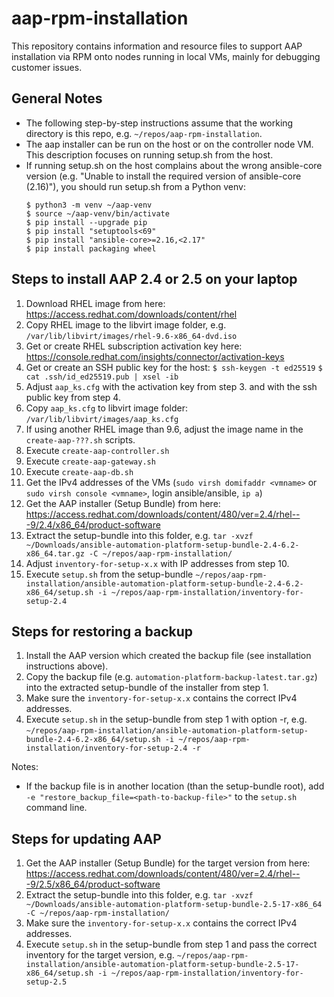 # aap-rpm-installation

This repository contains information and resource files to support AAP installation via RPM onto nodes running in local VMs, mainly for debugging customer issues.

## General Notes

- The following step-by-step instructions assume that the working directory is this repo, e.g. `~/repos/aap-rpm-installation`.
- The aap installer can be run on the host or on the controller node VM. This description focuses on running setup.sh from the host.
- If running setup.sh on the host complains about the wrong ansible-core version (e.g. "Unable to install the required version of ansible-core (2.16)"), you should run setup.sh from a Python venv: 
    ```
    $ python3 -m venv ~/aap-venv
    $ source ~/aap-venv/bin/activate
    $ pip install --upgrade pip
    $ pip install "setuptools<69"
    $ pip install "ansible-core>=2.16,<2.17"
    $ pip install packaging wheel
    ```

## Steps to install AAP 2.4 or 2.5 on your laptop

1. Download RHEL image from here: https://access.redhat.com/downloads/content/rhel
2. Copy RHEL image to the libvirt image folder, e.g. `/var/lib/libvirt/images/rhel-9.6-x86_64-dvd.iso`
3. Get or create RHEL subscription activation key here: https://console.redhat.com/insights/connector/activation-keys
4. Get or create an SSH public key for the host: `$ ssh-keygen -t ed25519` `$ cat .ssh/id_ed25519.pub | xsel -ib`
5. Adjust `aap_ks.cfg` with the activation key from step 3. and with the ssh public key from step 4.
5. Copy `aap_ks.cfg` to libvirt image folder: `/var/lib/libvirt/images/aap_ks.cfg`
6. If using another RHEL image than 9.6, adjust the image name in the `create-aap-???.sh` scripts.
7. Execute `create-aap-controller.sh`
8. Execute `create-aap-gateway.sh`
9. Execute `create-aap-db.sh`
10. Get the IPv4 addresses of the VMs (`sudo virsh domifaddr <vmname>` or `sudo virsh console <vmname>`, login ansible/ansible, `ip a`)
11. Get the AAP installer (Setup Bundle) from here: https://access.redhat.com/downloads/content/480/ver=2.4/rhel---9/2.4/x86_64/product-software
12. Extract the setup-bundle into this folder, e.g. `tar -xvzf ~/Downloads/ansible-automation-platform-setup-bundle-2.4-6.2-x86_64.tar.gz -C ~/repos/aap-rpm-installation/`
13. Adjust `inventory-for-setup-x.x` with IP addresses from step 10.
14. Execute `setup.sh` from the setup-bundle `~/repos/aap-rpm-installation/ansible-automation-platform-setup-bundle-2.4-6.2-x86_64/setup.sh -i ~/repos/aap-rpm-installation/inventory-for-setup-2.4`

## Steps for restoring a backup

1. Install the AAP version which created the backup file (see installation instructions above).
2. Copy the backup file (e.g. `automation-platform-backup-latest.tar.gz`) into the extracted setup-bundle of the installer from step 1.
3. Make sure the `inventory-for-setup-x.x` contains the correct IPv4 addresses.
4. Execute `setup.sh` in the setup-bundle from step 1 with option -r, e.g. `~/repos/aap-rpm-installation/ansible-automation-platform-setup-bundle-2.4-6.2-x86_64/setup.sh -i ~/repos/aap-rpm-installation/inventory-for-setup-2.4 -r`

Notes:
- If the backup file is in another location (than the setup-bundle root), add `-e "restore_backup_file=<path-to-backup-file>"` to the `setup.sh` command line.

## Steps for updating AAP

1. Get the AAP installer (Setup Bundle) for the target version from here: https://access.redhat.com/downloads/content/480/ver=2.4/rhel---9/2.5/x86_64/product-software
2. Extract the setup-bundle into this folder, e.g. `tar -xvzf ~/Downloads/ansible-automation-platform-setup-bundle-2.5-17-x86_64 -C ~/repos/aap-rpm-installation/`
3. Make sure the `inventory-for-setup-x.x` contains the correct IPv4 addresses.
4. Execute `setup.sh` in the setup-bundle from step 1 and pass the correct inventory for the target version, e.g. `~/repos/aap-rpm-installation/ansible-automation-platform-setup-bundle-2.5-17-x86_64/setup.sh -i ~/repos/aap-rpm-installation/inventory-for-setup-2.5`

